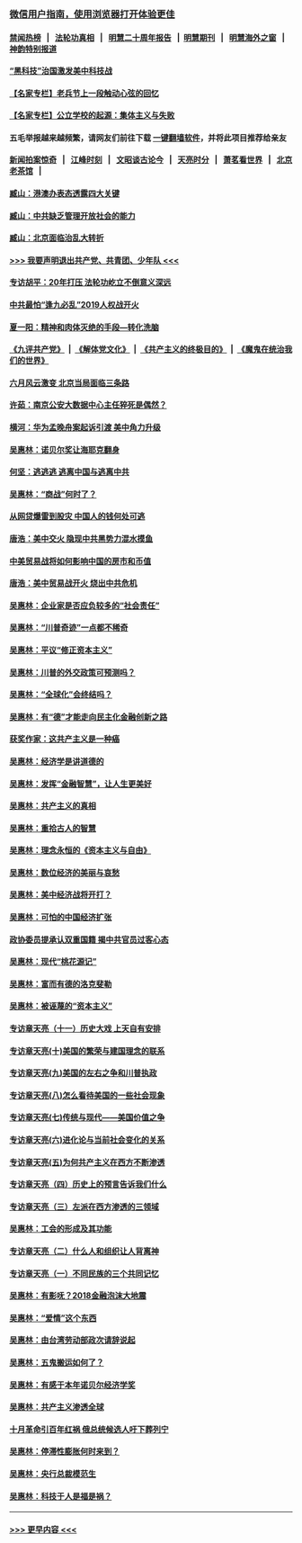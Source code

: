 ### [微信用户指南，使用浏览器打开体验更佳](https://github.com/gfw-breaker/banned-news1/blob/master/indexes/wechat-guide.md?t=0)
#### [禁闻热榜](热点新闻.md?t=0)  &nbsp;&nbsp;|&nbsp;&nbsp; [法轮功真相](https://github.com/gfw-breaker/truth/blob/master/README.md?t=0) &nbsp;&nbsp;|&nbsp;&nbsp; [明慧二十周年报告](https://github.com/gfw-breaker/mh-reports/blob/master/README.md?t=0) &nbsp;&nbsp;|&nbsp;&nbsp;[明慧期刊](https://github.com/gfw-breaker/mh-qikan) &nbsp;&nbsp;|&nbsp;&nbsp; [明慧海外之窗](https://github.com/gfw-breaker/mh-news/blob/master/README.md?t=0) &nbsp;&nbsp;|&nbsp;&nbsp; [神韵特别报道](https://github.com/gfw-breaker/mh-news/blob/master/shenyun.md?t=0)
#### [“黑科技”治国激发美中科技战](../pages/nsc423/n11638056.md?t=02080533) 
#### [【名家专栏】老兵节上一段触动心弦的回忆](../pages/nsc423/n11646016.md?t=02080533) 
#### [【名家专栏】公立学校的起源：集体主义与失败](../pages/nsc423/n11601833.md?t=02080533) 
#### 五毛举报越来越频繁，请网友们前往下载 [一键翻墙软件](https://github.com/gfw-breaker/ssr-accounts)，并将此项目推荐给亲友
#### [新闻拍案惊奇](https://github.com/gfw-breaker/banned-news1/blob/master/pages/link4.md) &nbsp;&nbsp;|&nbsp;&nbsp; [江峰时刻](https://github.com/gfw-breaker/banned-news1/blob/master/pages/link4.md) &nbsp;&nbsp;|&nbsp;&nbsp; [文昭谈古论今](https://github.com/gfw-breaker/banned-news1/blob/master/pages/link4.md) &nbsp;&nbsp;|&nbsp;&nbsp; [天亮时分](https://github.com/gfw-breaker/banned-news1/blob/master/pages/link4.md) &nbsp;&nbsp;|&nbsp;&nbsp; [萧茗看世界](https://github.com/gfw-breaker/banned-news1/blob/master/pages/link4.md) &nbsp;&nbsp;|&nbsp;&nbsp; [北京老茶馆](https://github.com/gfw-breaker/banned-news1/blob/master/pages/link4.md) &nbsp;&nbsp;|&nbsp;&nbsp; 
#### [臧山：港澳办表态透露四大关键](../pages/nsc423/n11421628.md?t=02080533) 
#### [臧山：中共缺乏管理开放社会的能力](../pages/nsc423/n11407457.md?t=02080533) 
#### [臧山：北京面临治乱大转折](../pages/nsc423/n11406895.md?t=02080533) 
#### [>>> 我要声明退出共产党、共青团、少年队 <<<](https://github.com/begood0513/goodnews/blob/master/quit/letter.md) 
#### [专访胡平：20年打压 法轮功屹立不倒意义深远](../pages/nsc423/n11398800.md?t=02080533) 
#### [中共最怕“逢九必乱”2019人权战开火](../pages/nsc423/n11385248.md?t=02080533) 
#### [夏一阳：精神和肉体灭绝的手段—转化洗脑](../pages/nsc423/n11368250.md?t=02080533) 
#### [《九评共产党》](https://github.com/begood0513/9ping.md/blob/master/README.md) &nbsp;|&nbsp; [《解体党文化》](../../../../jtdwh.md/blob/master/README.md)  &nbsp;|&nbsp; [《共产主义的终极目的》](../../../../gczydzjmd.md/blob/master/README.md) &nbsp;|&nbsp; [《魔鬼在统治我们的世界》](../../../../mgztzwmdsj.md/blob/master/README.md) 
#### [六月风云激变 北京当局面临三条路](../pages/nsc423/n11313668.md?t=02080533) 
#### [许茹：南京公安大数据中心主任猝死是偶然？](../pages/nsc423/n11064744.md?t=02080533) 
#### [横河：华为孟晚舟案起诉引渡 美中角力升级](../pages/nsc423/n11027230.md?t=02080533) 
#### [吴惠林：诺贝尔奖让海耶克翻身](../pages/nsc423/n10890049.md?t=02080533) 
#### [何坚：逃逃逃 逃离中国与逃离中共](../pages/nsc423/n10592891.md?t=02080533) 
#### [吴惠林：“商战”何时了？](../pages/nsc423/n10573558.md?t=02080533) 
#### [从网贷爆雷到股灾 中国人的钱何处可逃](../pages/nsc423/n10572800.md?t=02080533) 
#### [唐浩：美中交火 隐现中共黑势力混水摸鱼](../pages/nsc423/n10544040.md?t=02080533) 
#### [中美贸易战将如何影响中国的房市和币值](../pages/nsc423/n10543697.md?t=02080533) 
#### [唐浩：美中贸易战开火 烧出中共危机](../pages/nsc423/n10540126.md?t=02080533) 
#### [吴惠林：企业家是否应负较多的“社会责任”](../pages/nsc423/n10535022.md?t=02080533) 
#### [吴惠林：“川普奇迹”一点都不稀奇](../pages/nsc423/n10512808.md?t=02080533) 
#### [吴惠林：平议“修正资本主义”](../pages/nsc423/n10495724.md?t=02080533) 
#### [吴惠林：川普的外交政策可预测吗？](../pages/nsc423/n10462387.md?t=02080533) 
#### [吴惠林：“全球化”会终结吗？](../pages/nsc423/n10452838.md?t=02080533) 
#### [吴惠林：有“德”才能走向民主化金融创新之路](../pages/nsc423/n10432292.md?t=02080533) 
#### [获奖作家：这共产主义是一种癌](../pages/nsc423/n10431541.md?t=02080533) 
#### [吴惠林：经济学是讲道德的](../pages/nsc423/n10398014.md?t=02080533) 
#### [吴惠林：发挥“金融智慧”，让人生更美好](../pages/nsc423/n10375019.md?t=02080533) 
#### [吴惠林：共产主义的真相](../pages/nsc423/n10351394.md?t=02080533) 
#### [吴惠林：重拾古人的智慧](../pages/nsc423/n10337691.md?t=02080533) 
#### [吴惠林：理念永恒的《资本主义与自由》](../pages/nsc423/n10316274.md?t=02080533) 
#### [吴惠林：数位经济的美丽与哀愁](../pages/nsc423/n10292946.md?t=02080533) 
#### [吴惠林：美中经济战将开打？](../pages/nsc423/n10258825.md?t=02080533) 
#### [吴惠林：可怕的中国经济扩张](../pages/nsc423/n10219147.md?t=02080533) 
#### [政协委员提承认双重国籍 揭中共官员过客心态](../pages/nsc423/n10208809.md?t=02080533) 
#### [吴惠林：现代“桃花源记”](../pages/nsc423/n10185234.md?t=02080533) 
#### [吴惠林：富而有德的洛克斐勒](../pages/nsc423/n10142264.md?t=02080533) 
#### [吴惠林：被诬蔑的“资本主义”](../pages/nsc423/n10124816.md?t=02080533) 
#### [专访章天亮（十一）历史大戏 上天自有安排](../pages/nsc423/n10094905.md?t=02080533) 
#### [专访章天亮(十)美国的繁荣与建国理念的联系](../pages/nsc423/n10094899.md?t=02080533) 
#### [专访章天亮(九)美国的左右之争和川普执政](../pages/nsc423/n10094889.md?t=02080533) 
#### [专访章天亮(八)怎么看待美国的一些社会现象](../pages/nsc423/n10094857.md?t=02080533) 
#### [专访章天亮(七)传统与现代——美国价值之争](../pages/nsc423/n10093140.md?t=02080533) 
#### [专访章天亮(六)进化论与当前社会变化的关系](../pages/nsc423/n10092036.md?t=02080533) 
#### [专访章天亮(五)为何共产主义在西方不断渗透](../pages/nsc423/n10083620.md?t=02080533) 
#### [专访章天亮（四）历史上的预言告诉我们什么](../pages/nsc423/n10083606.md?t=02080533) 
#### [专访章天亮（三）左派在西方渗透的三领域](../pages/nsc423/n10081115.md?t=02080533) 
#### [吴惠林：工会的形成及其功能](../pages/nsc423/n10080633.md?t=02080533) 
#### [专访章天亮（二）什么人和组织让人背离神](../pages/nsc423/n10076637.md?t=02080533) 
#### [专访章天亮（一）不同民族的三个共同记忆](../pages/nsc423/n10074188.md?t=02080533) 
#### [吴惠林：有影呒？2018金融泡沫大地震](../pages/nsc423/n10040534.md?t=02080533) 
#### [吴惠林：“爱情”这个东西](../pages/nsc423/n10019423.md?t=02080533) 
#### [吴惠林：由台湾劳动部政次请辞说起](../pages/nsc423/n9979679.md?t=02080533) 
#### [吴惠林：五鬼搬运如何了？](../pages/nsc423/n9925338.md?t=02080533) 
#### [吴惠林：有感于本年诺贝尔经济学奖](../pages/nsc423/n9871883.md?t=02080533) 
#### [吴惠林：共产主义渗透全球](../pages/nsc423/n9812748.md?t=02080533) 
#### [十月革命引百年红祸 俄总统候选人吁下葬列宁](../pages/nsc423/n9810182.md?t=02080533) 
#### [吴惠林：停滞性膨胀何时来到？](../pages/nsc423/n9764136.md?t=02080533) 
#### [吴惠林：央行总裁模范生](../pages/nsc423/n9728134.md?t=02080533) 
#### [吴惠林：科技于人是福是祸？](../pages/nsc423/n9672982.md?t=02080533) 

----
#### [ >>> 更早内容 <<< ](../indexes/nsc423-earlier.md)
